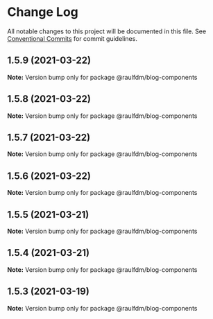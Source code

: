 # Change Log

All notable changes to this project will be documented in this file.
See [Conventional Commits](https://conventionalcommits.org) for commit guidelines.

## 1.5.9 (2021-03-22)

**Note:** Version bump only for package @raulfdm/blog-components





## 1.5.8 (2021-03-22)

**Note:** Version bump only for package @raulfdm/blog-components





## 1.5.7 (2021-03-22)

**Note:** Version bump only for package @raulfdm/blog-components





## 1.5.6 (2021-03-22)

**Note:** Version bump only for package @raulfdm/blog-components





## 1.5.5 (2021-03-21)

**Note:** Version bump only for package @raulfdm/blog-components





## 1.5.4 (2021-03-21)

**Note:** Version bump only for package @raulfdm/blog-components





## 1.5.3 (2021-03-19)

**Note:** Version bump only for package @raulfdm/blog-components
